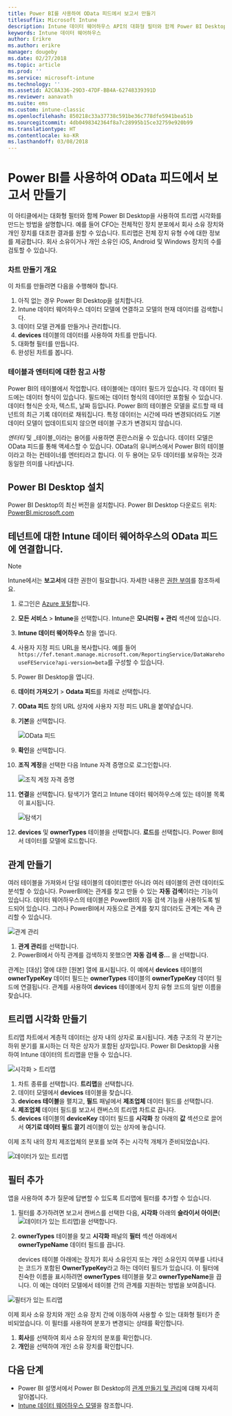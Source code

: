 ```yaml
---
title: Power BI를 사용하여 OData 피드에서 보고서 만들기
titlesuffix: Microsoft Intune
description: Intune 데이터 웨어하우스 API의 대화형 필터와 함께 Power BI Desktop을 사용하여 트리맵 시각화를 만듭니다.
keywords: Intune 데이터 웨어하우스
author: Erikre
ms.author: erikre
manager: dougeby
ms.date: 02/27/2018
ms.topic: article
ms.prod: ''
ms.service: microsoft-intune
ms.technology: ''
ms.assetid: A2C8A336-29D3-47DF-BB4A-62748339391D
ms.reviewer: aanavath
ms.suite: ems
ms.custom: intune-classic
ms.openlocfilehash: 850218c33a37738c591be36c778dfe5941bea51b
ms.sourcegitcommit: 4db0498342364f8a7c28995b15ce32759e920b99
ms.translationtype: HT
ms.contentlocale: ko-KR
ms.lasthandoff: 03/08/2018
---
```

# <a name="create-a-report-from-the-odata-feed-with-power-bi"></a>Power BI를 사용하여 OData 피드에서 보고서 만들기

이 아티클에서는 대화형 필터와 함께 Power BI Desktop을 사용하여 트리맵 시각화를 만드는 방법을 설명합니다. 예를 들어 CFO는 전체적인 장치 분포에서 회사 소유 장치와 개인 장치를 대조한 결과를 원할 수 있습니다. 트리맵은 전체 장치 유형 수에 대한 정보를 제공합니다. 회사 소유이거나 개인 소유인 iOS, Android 및 Windows 장치의 수를 검토할 수 있습니다.

### <a name="overview-of-creating-the-chart"></a>차트 만들기 개요

이 차트를 만들려면 다음을 수행해야 합니다.
1. 아직 없는 경우 Power BI Desktop을 설치합니다.
2. Intune 데이터 웨어하우스 데이터 모델에 연결하고 모델의 현재 데이터를 검색합니다.
3. 데이터 모델 관계를 만들거나 관리합니다.
4. **devices** 테이블의 데이터를 사용하여 차트를 만듭니다.
5. 대화형 필터를 만듭니다.
6. 완성된 차트를 봅니다.

### <a name="a-note-about-tables-and-entities"></a>테이블과 엔터티에 대한 참고 사항

Power BI의 테이블에서 작업합니다. 테이블에는 데이터 필드가 있습니다. 각 데이터 필드에는 데이터 형식이 있습니다. 필드에는 데이터 형식의 데이터만 포함될 수 있습니다. 데이터 형식은 숫자, 텍스트, 날짜 등입니다. Power BI의 테이블은 모델을 로드할 때 테넌트의 최근 기록 데이터로 채워집니다. 특정 데이터는 시간에 따라 변경되더라도 기본 데이터 모델이 업데이트되지 않으면 테이블 구조가 변경되지 않습니다.

_엔터티_ 및 _테이블_이라는 용어를 사용하면 혼란스러울 수 있습니다. 데이터 모델은 OData 피드를 통해 액세스할 수 있습니다. OData의 유니버스에서 Power BI의 테이블이라고 하는 컨테이너를 엔터티라고 합니다. 이 두 용어는 모두 데이터를 보유하는 것과 동일한 의미를 나타냅니다.

## <a name="install-power-bi-desktop"></a>Power BI Desktop 설치

Power BI Desktop의 최신 버전을 설치합니다. Power BI Desktop 다운로드 위치: [PowerBI.microsoft.com](https://powerbi.microsoft.com/desktop)

## <a name="connect-to-the-odata-feed-for-the-intune-data-warehouse-for-your-tenant"></a>테넌트에 대한 Intune 데이터 웨어하우스의 OData 피드에 연결합니다.

> [!Note]  
> Intune에서는 **보고서**에 대한 권한이 필요합니다. 자세한 내용은 [권한 부여](reports-api-url.md)를 참조하세요.

1. 로그인은 [Azure 포털](https://portal.azure.com)합니다.
2. **모든 서비스** > **Intune**을 선택합니다. Intune은 **모니터링 + 관리** 섹션에 있습니다.
3. **Intune 데이터 웨어하우스** 창을 엽니다.
4. 사용자 지정 피드 URL을 복사합니다. 예를 들어 `https://fef.tenant.manage.microsoft.com/ReportingService/DataWarehouseFEService?api-version=beta`를 구성할 수 있습니다.
5. Power BI Desktop을 엽니다.
6. **데이터 가져오기** > **Odata 피드**를 차례로 선택합니다.
7. **OData 피드** 창의 URL 상자에 사용자 지정 피드 URL을 붙여넣습니다.
8. **기본**을 선택합니다.

    ![OData 피드](media/reports-create-01-odatafeed.png)

9. **확인**을 선택합니다.
10. **조직 계정**을 선택한 다음 Intune 자격 증명으로 로그인합니다.

    ![조직 계정 자격 증명](media/reports-create-02-org-account.png)

11. **연결**을 선택합니다. 탐색기가 열리고 Intune 데이터 웨어하우스에 있는 테이블 목록이 표시됩니다.

    ![탐색기](media/reports-create-02-loadentities.png)

12. **devices** 및 **ownerTypes** 테이블을 선택합니다.  **로드**를 선택합니다. Power BI에서 데이터를 모델에 로드합니다.

## <a name="create-a-relationship"></a>관계 만들기

여러 테이블을 가져와서 단일 테이블의 데이터뿐만 아니라 여러 테이블의 관련 데이터도 분석할 수 있습니다.  PowerBI에는 관계를 찾고 만들 수 있는 **자동 검색**이라는 기능이 있습니다. 데이터 웨어하우스의 테이블은 PowerBI의 자동 검색 기능을 사용하도록 빌드되어 있습니다. 그러나 PowerBI에서 자동으로 관계를 찾지 않더라도 관계는 계속 관리할 수 있습니다.

![관계 관리](media/reports-create-03-managerelationships.png)

1. **관계 관리**를 선택합니다.
2. PowerBI에서 아직 관계를 검색하지 못했으면 **자동 검색 중...** 을 선택합니다.

관계는 [대상] 열에 대한 [원본] 열에 표시됩니다. 이 예에서 **devices** 테이블의 **ownerTypeKey** 데이터 필드는 **ownerTypes** 테이블의 **ownerTypeKey** 데이터 필드에 연결됩니다. 관계를 사용하여 **devices** 테이블에서 장치 유형 코드의 일반 이름을 찾습니다.

## <a name="create-a-treemap-visualization"></a>트리맵 시각화 만들기

트리맵 차트에서 계층적 데이터는 상자 내의 상자로 표시됩니다. 계층 구조의 각 분기는 하위 분기를 표시하는 더 작은 상자가 포함된 상자입니다. Power BI Desktop을 사용하여 Intune 데이터의 트리맵을 만들 수 있습니다.

![시각화 > 트리맵](media/reports-create-03-treemap.png)

1. 차트 종류를 선택합니다. **트리맵**을 선택합니다.
2. 데이터 모델에서 **devices** 테이블을 찾습니다.
3. **devices 테이블**을 펼치고, **필드** 패널에서 **제조업체** 데이터 필드를 선택합니다.
4. **제조업체** 데이터 필드를 보고서 캔버스의 트리맵 차트로 끕니다.
5. **devices** 테이블의 **deviceKey** 데이터 필드를 **시각화** 창 아래의 **값** 섹션으로 끌어서 **여기로 데이터 필드 끌기** 레이블이 있는 상자에 놓습니다.  

이제 조직 내의 장치 제조업체의 분포를 보여 주는 시각적 개체가 준비되었습니다.

![데이터가 있는 트리맵](media/reports-create-06-treemapwdata.png)

## <a name="add-a-filter"></a>필터 추가

앱을 사용하여 추가 질문에 답변할 수 있도록 트리맵에 필터를 추가할 수 있습니다.


1. 필터를 추가하려면 보고서 캔버스를 선택한 다음, **시각화** 아래의 **슬라이서 아이콘**(![데이터가 있는 트리맵](media/reports-create-slicer.png))을 선택합니다.
2. **ownerTypes** 테이블을 찾고 **시각화** 패널의 **필터** 섹션 아래에서 **ownerTypeName** 데이터 필드를 끕니다.  

   devices 테이블 아래에는 장치가 회사 소유인지 또는 개인 소유인지 여부를 나타내는 코드가 포함된 **OwnerTypeKey**라고 하는 데이터 필드가 있습니다. 이 필터에 친숙한 이름을 표시하려면 **ownerTypes** 테이블을 찾고 **ownerTypeName**을 끕니다. 이 예는 데이터 모델에서 테이블 간의 관계를 지원하는 방법을 보여줍니다.

![필터가 있는 트리맵](media/reports-create-08_ownertype.png)

이제 회사 소유 장치와 개인 소유 장치 간에 이동하여 사용할 수 있는 대화형 필터가 준비되었습니다. 이 필터를 사용하여 분포가 변경되는 상태를 확인합니다.

1. **회사**를 선택하여 회사 소유 장치의 분포를 확인합니다.
2. **개인**을 선택하여 개인 소유 장치를 확인합니다.

## <a name="next-steps"></a>다음 단계

 - Power BI 설명서에서 Power BI Desktop의 [관계 만들기 및 관리](https://powerbi.microsoft.com/documentation/powerbi-desktop-create-and-manage-relationships/)에 대해 자세히 알아봅니다.
 - [Intune 데이터 웨어하우스 모델](https://docs.microsoft.com/intune/reports-ref-data-model)을 참조합니다.
